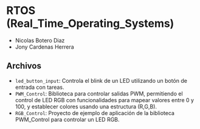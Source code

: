 # RTOS (Real_Time_Operating_Systems)

- Nicolas Botero Diaz
- Jony Cardenas Herrera

## Archivos
- `led_button_input`: Controla el blink de un LED utilizando un botón de entrada con tareas.
- `PWM_Control`: Biblioteca para controlar salidas PWM, permitiendo el control de LED RGB con funcionalidades para mapear valores entre 0 y 100, y establecer colores usando una estructura (R,G,B).
- `RGB_Control`: Proyecto de ejemplo de aplicación de la biblioteca PWM_Control para controlar un LED RGB.
